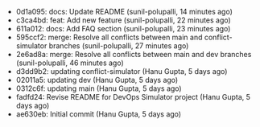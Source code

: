 - 0d1a095: docs: Update README (sunil-polupalli, 14 minutes ago)
- c3ca4bd: feat: Add new feature (sunil-polupalli, 22 minutes ago)
- 611a012: docs: Add FAQ section (sunil-polupalli, 23 minutes ago)
- 595ccf2: merge: Resolve all conflicts between main and conflict-simulator branches (sunil-polupalli, 27 minutes ago)
- 2e6ad8a: merge: Resolve all conflicts between main and dev branches (sunil-polupalli, 46 minutes ago)
- d3dd9b2: updating conflict-simulator (Hanu Gupta, 5 days ago)
- 02011a5: updating dev (Hanu Gupta, 5 days ago)
- 0312c6f: updating main (Hanu Gupta, 5 days ago)
- fadfd24: Revise README for DevOps Simulator project (Hanu Gupta, 5 days ago)
- ae630eb: Initial commit (Hanu Gupta, 5 days ago)